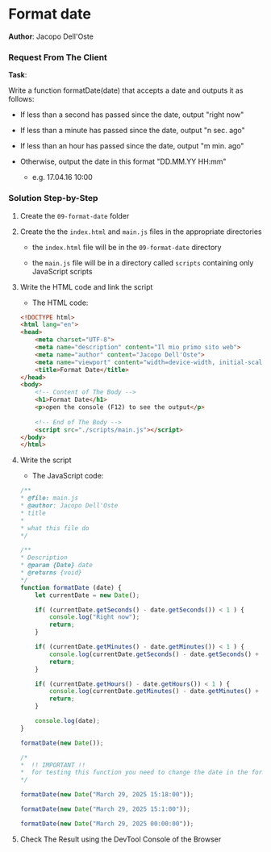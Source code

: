 # Format date

**Author**: Jacopo Dell'Oste 

### Request From The Client

**Task**: 

Write a function formatDate(date) that accepts a date and outputs it as follows:

- If less than a second has passed since the date, output "right now"

- If less than a minute has passed since the date, output "n sec. ago"

- If less than an hour has passed since the date, output "m min. ago"

- Otherwise, output the date in this format "DD.MM.YY HH:mm"

  + e.g. 17.04.16 10:00

### Solution Step-by-Step

1. Create the  `09-format-date` folder

2. Create the the `index.html` and `main.js` files in the appropriate directories

    * the `index.html` file will be in the `09-format-date` directory

    * the `main.js` file will be in a directory called `scripts` containing only JavaScript scripts

3. Write the HTML code and link the script
    
    * The HTML code:

    ```HTML 
    <!DOCTYPE html>
    <html lang="en">
    <head>
        <meta charset="UTF-8">
        <meta name="description" content="Il mio primo sito web">
        <meta name="author" content="Jacopo Dell'Oste">
        <meta name="viewport" content="width=device-width, initial-scale=1.0">
        <title>Format Date</title>
    </head>
    <body>
        <!-- Content of The Body -->
        <h1>Format Date</h1>
        <p>open the console (F12) to see the output</p>
        
        <!-- End of The Body -->
        <script src="./scripts/main.js"></script>
    </body>
    </html>
    ```

4. Write the script  

    * The JavaScript code:

    ```javascript
    /**
    * @file: main.js
    * @author: Jacopo Dell'Oste
    * title
    *
    * what this file do
    */

    /**
    * Description
    * @param {Date} date
    * @returns {void}
    */
    function formatDate (date) {
        let currentDate = new Date();

        if( (currentDate.getSeconds() - date.getSeconds()) < 1 ) {
            console.log("Right now");
            return;
        }

        if( (currentDate.getMinutes() - date.getMinutes()) < 1 ) {
            console.log(currentDate.getSeconds() - date.getSeconds() + " sec. ago");
            return;
        }

        if( (currentDate.getHours() - date.getHours()) < 1 ) {
            console.log(currentDate.getMinutes() - date.getMinutes() + " min. ago");
            return;
        }

        console.log(date);
    }

    formatDate(new Date());

    /*
    *  !! IMPORTANT !!
    *  for testing this function you need to change the date in the formatDate based on your the current date:
    */

    formatDate(new Date("March 29, 2025 15:18:00"));

    formatDate(new Date("March 29, 2025 15:1:00"));

    formatDate(new Date("March 29, 2025 00:00:00"));
    ```

5. Check The Result using the DevTool Console of the Browser
